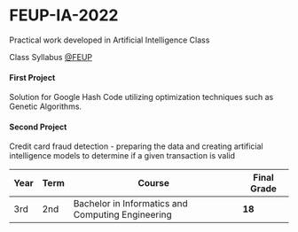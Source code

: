 # FEUP-IA-2022

Practical work developed in Artificial Intelligence Class

Class Syllabus [@FEUP](https://sigarra.up.pt/feup/en/UCURR_GERAL.FICHA_UC_VIEW?pv_ocorrencia_id=484442)

#### First Project
Solution for Google Hash Code utilizing optimization techniques such as Genetic Algorithms.

#### Second Project
Credit card fraud detection -  preparing the data and creating artificial intelligence models to determine if a given transaction is valid

| **Year** | **Term**  | **Course** | **Final Grade** |
|   ---    |    ---    |    ---     |    ---          |
| 3rd | 2nd | Bachelor in Informatics and Computing Engineering | **18** |

